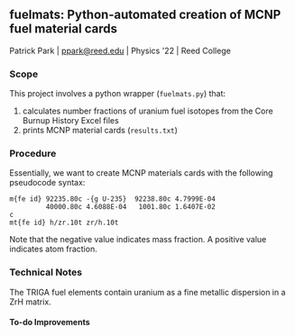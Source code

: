 ## fuelmats: Python-automated creation of MCNP fuel material cards

Patrick Park | <ppark@reed.edu> | Physics '22 | Reed College

### Scope

This project involves a python wrapper (`fuelmats.py`) that:
1. calculates number fractions of uranium fuel isotopes from the Core Burnup History Excel files
2. prints MCNP material cards (`results.txt`)

### Procedure

Essentially, we want to create MCNP materials cards with the following pseudocode syntax:
```
m{fe id} 92235.80c -{g U-235}  92238.80c 4.7999E-04
         40000.80c 4.6088E-04   1001.80c 1.6407E-02
c
mt{fe id} h/zr.10t zr/h.10t
```
Note that the negative value indicates mass fraction. A positive value indicates atom fraction. 

### Technical Notes
The TRIGA fuel elements contain uranium as a fine metallic dispersion in a ZrH matrix.

#### To-do Improvements

